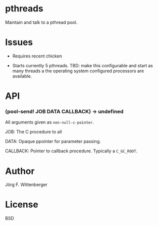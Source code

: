 # pthreads

Maintain and talk to a pthread pool.

# Issues

* Requires recent chicken

* Starts currently 5 pthreads.  TBD: make this configurable and start as
many threads a the operating system configured processors are
available.

# API

### (pool-send! JOB DATA CALLBACK) -> undefined

All arguments given as `non-null-c-pointer`.

JOB: The C procedure to all

DATA: Opaque ppointer for parameter passing.

CALLBACK: Pointer to callback procedure.  Typically a `C_GC_ROOT`.

# Author

Jörg F. Wittenberger

# License

BSD
